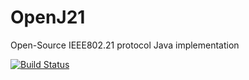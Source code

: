OpenJ21
=======

Open-Source IEEE802.21 protocol Java implementation

[![Build Status](https://drone.io/github.com/pires/openj21/status.png)](https://drone.io/github.com/pires/openj21/latest)
